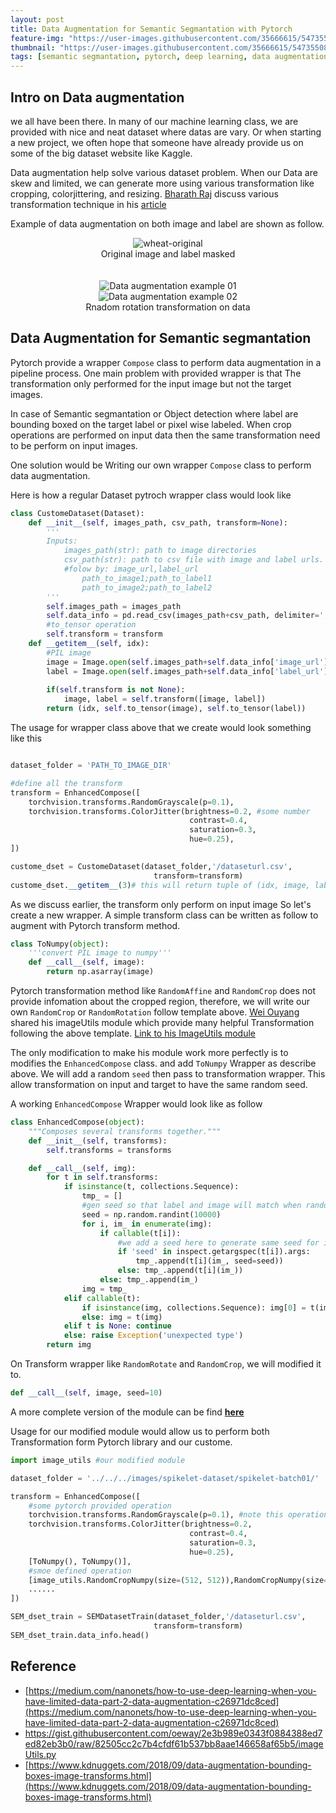 ```yaml
---
layout: post
title: Data Augmentation for Semantic Segmantation with Pytorch
feature-img: "https://user-images.githubusercontent.com/35666615/54735508-96373200-4b74-11e9-9100-829fbac45983.png"
thumbnail: "https://user-images.githubusercontent.com/35666615/54735508-96373200-4b74-11e9-9100-829fbac45983.png"
tags: [semantic segmantation, pytorch, deep learning, data augmentation]
---
```



## Intro on Data augmentation
we all have been there. In many of our machine learning class, we are provided with nice and neat dataset where datas are vary. Or when starting a new project, we often hope that someone have already provide us on some of the big dataset website like Kaggle. 

Data augmentation help solve various dataset problem. When our Data are skew and limited, we can generate more using various transformation like cropping, colorjittering, and resizing. [Bharath Raj](https://medium.com/@thatbrguy) discuss various transformation technique in his [article](https://medium.com/nanonets/how-to-use-deep-learning-when-you-have-limited-data-part-2-data-augmentation-c26971dc8ced)

Example of data augmentation on both image and label are shown as follow. 


<center><img src="https://user-images.githubusercontent.com/35666615/54735532-ba930e80-4b74-11e9-87f8-991dff41868b.png" alt="wheat-original"></center>
<center> Original image and label masked</center><br><br>

<center><img src="https://user-images.githubusercontent.com/35666615/54735479-6c7e0b00-4b74-11e9-80d5-f6f67a62b958.png" alt="Data augmentation example 01"></center>

<center><img src="https://user-images.githubusercontent.com/35666615/54735489-7acc2700-4b74-11e9-9a3e-3fc823076cb1.png" alt="Data augmentation example 02"></center>
<center>Rnadom rotation transformation on data</center>


## Data Augmentation for Semantic segmantation
Pytorch provide a wrapper `Compose` class to perform data augmentation in a pipeline process. One main problem with provided wrapper is that The transformation only performed for the input image but not the target images. 

In case of Semantic segmantation or Object detection where label are bounding boxed on the target label or pixel wise labeled. When   crop operations are performed on input data then the same transformation need to be perform on input images. 

One solution would be Writing our own wrapper `Compose` class to perform data augmentation. 

Here is how a regular Dataset pytroch wrapper class would look like

```python
class CustomeDataset(Dataset):
    def __init__(self, images_path, csv_path, transform=None):
        '''
        Inputs:
            images_path(str): path to image directories
            csv_path(str): path to csv file with image and label urls. 
            #folow by: image_url,label_url
                path_to_image1;path_to_label1
                path_to_image2;path_to_label2
        '''
        self.images_path = images_path
        self.data_info = pd.read_csv(images_path+csv_path, delimiter=';')
        #to_tensor operation
        self.transform = transform
    def __getitem__(self, idx):
        #PIL image
        image = Image.open(self.images_path+self.data_info['image_url'][idx])
        label = Image.open(self.images_path+self.data_info['label_url'][idx])
        
        if(self.transform is not None):
            image, label = self.transform([image, label])
        return (idx, self.to_tensor(image), self.to_tensor(label))
```

The usage for wrapper class above that we create would look something like this

```python

dataset_folder = 'PATH_TO_IMAGE_DIR'

#define all the transform
transform = EnhancedCompose([
    torchvision.transforms.RandomGrayscale(p=0.1),
    torchvision.transforms.ColorJitter(brightness=0.2, #some number
                                        contrast=0.4, 
                                        saturation=0.3, 
                                        hue=0.25),
])

custome_dset = CustomeDataset(dataset_folder,'/dataseturl.csv', 
                                transform=transform)       
custome_dset.__getitem__(3)# this will return tuple of (idx, image, label)
```

As we discuss earlier, the transform only perform on input image So let's create a new wrapper. A simple transform class can be written as follow to augment with Pytorch transform method. 

```python
class ToNumpy(object):
    '''convert PIL image to numpy'''
    def __call__(self, image):
        return np.asarray(image)
```

Pytorch transformation method like `RandomAffine` and `RandomCrop` does not provide infomation about the cropped region, therefore, we will write our own `RandomCrop` or `RandomRotation` follow template above. [Wei Ouyang]() shared his imageUtils module which provide many helpful Transformation following the above template. [Link to his ImageUtils module](https://gist.github.com/oeway/2e3b989e0343f0884388ed7ed82eb3b0)
 
The only modification to make his module work more perfectly is to modifies the `EnhancedCompose` class. and add `ToNumpy` Wrapper as describe above. We will add a random `seed` then pass to transformation wrapper. This allow transformation on input and target to have the same random seed.

A working `EnhancedCompose` Wrapper would look like as follow 

```python
class EnhancedCompose(object):
    """Composes several transforms together."""
    def __init__(self, transforms):
        self.transforms = transforms

    def __call__(self, img):
        for t in self.transforms:
            if isinstance(t, collections.Sequence):
                tmp_ = []
                #gen seed so that label and image will match when randomize
                seed = np.random.randint(10000)
                for i, im_ in enumerate(img):
                    if callable(t[i]):
                        #we add a seed here to generate same seed for input and target
                        if 'seed' in inspect.getargspec(t[i]).args:
                            tmp_.append(t[i](im_, seed=seed))
                        else: tmp_.append(t[i](im_))
                    else: tmp_.append(im_)
                img = tmp_
            elif callable(t):
                if isinstance(img, collections.Sequence): img[0] = t(img[0])
                else: img = t(img)
            elif t is None: continue
            else: raise Exception('unexpected type')
        return img
```

On Transform wrapper like `RandomRotate` and `RandomCrop`, we will modified it to. 
```python
def __call__(self, image, seed=10)
```
A more complete version of the module can be find [**here**]([https://gist.github.com/datduyng/8d0db0afcfe4ba1f1fb4fa307938f5f9](https://gist.github.com/datduyng/8d0db0afcfe4ba1f1fb4fa307938f5f9))

Usage for our modified module would allow us to perform both Transformation form Pytorch library and our custome.

```python
import image_utils #our modified module

dataset_folder = '../../../images/spikelet-dataset/spikelet-batch01/'

transform = EnhancedCompose([
	#some pytorch provided operation
    torchvision.transforms.RandomGrayscale(p=0.1), #note this operation only perform on input image
    torchvision.transforms.ColorJitter(brightness=0.2, 
                                        contrast=0.4, 
                                        saturation=0.3, 
                                        hue=0.25),
    [ToNumpy(), ToNumpy()],
    #smoe defined operation
    [image_utils.RandomCropNumpy(size=(512, 512)),RandomCropNumpy(size=(512, 512))],
    ......
])

SEM_dset_train = SEMDatasetTrain(dataset_folder,'/dataseturl.csv', 
                                transform=transform)
SEM_dset_train.data_info.head()
```


## Reference
- [https://medium.com/nanonets/how-to-use-deep-learning-when-you-have-limited-data-part-2-data-augmentation-c26971dc8ced](https://medium.com/nanonets/how-to-use-deep-learning-when-you-have-limited-data-part-2-data-augmentation-c26971dc8ced)
- https://gist.githubusercontent.com/oeway/2e3b989e0343f0884388ed7ed82eb3b0/raw/82505cc2c7b4cfdf61b537bb8aae146658af65b5/imageUtils.py
- [https://www.kdnuggets.com/2018/09/data-augmentation-bounding-boxes-image-transforms.html](https://www.kdnuggets.com/2018/09/data-augmentation-bounding-boxes-image-transforms.html)
